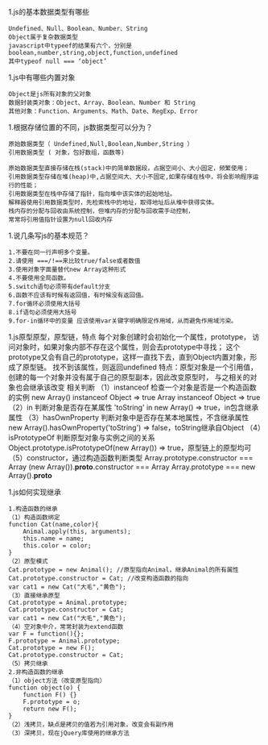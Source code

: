 1.js的基本数据类型有哪些
```
Undefined、Null、Boolean、Number、String
Object属于复杂数据类型
javascript中typeef的结果有六个，分别是boolean,number,string,object,function,undefined
其中typeof null === ‘object’ 
```

1.js中有哪些内置对象
```
Object是js所有对象的父对象
数据封装类对象：Object、Array、Boolean、Number 和 String
其他对象：Function、Arguments、Math、Date、RegExp、Error
``` 

1.根据存储位置的不同，js数据类型可以分为？
```
原始数据类型（ Undefined,Null,Boolean,Number,String ）
引用数据类型 ( 对象，包好数组，函数等)

原始数据类型直接存储在栈(stack)中的简单数据段，占据空间小、大小固定，频繁使用；
引用数据类型存储在堆(heap)中,占据空间大、大小不固定,如果存储在栈中，将会影响程序运行的性能；
引用数据类型在栈中存储了指针，指向堆中该实体的起始地址。
解释器使用引用数据类型时，先检索栈中的地址，取得地址后从堆中获得实体。
栈内存的分配与回收由系统控制，但堆内存的分配与回收需手动控制，
常常将引用值指针设置为null回收内存
```

1.说几条写js的基本规范？
```
1.不要在同一行声明多个变量。
2.请使用 ===/!==来比较true/false或者数值
3.使用对象字面量替代new Array这种形式
4.不要使用全局函数。
5.switch语句必须带有default分支
6.函数不应该有时候有返回值，有时候没有返回值。
7.for循环必须使用大括号
8.if语句必须使用大括号
9.for-in循环中的变量 应该使用var关键字明确限定作用域，从而避免作用域污染。
```

1.js原型原型，原型链，特点
每个对象创建时会初始化一个属性，prototype，
访问对象时，如果对象内部不存在这个属性，则会去prototype中寻找；
这个prototype又会有自己的prototype，这样一直找下去，直到Object内置对象，形成了原型链。
找不到该属性，则返回undefined
特点：原型对象是一个引用值，创建的每一个对象并没有属于自己的原型副本，因此改变原型时，
与之相关的对象也会继承该改变
相关判断
（1）instanceof 检查一个对象是否是一个构造函数的实例
new Array() instanceof Object  =>  true 
Array instanceof Object  =>  true
（2）in 判断对象是否存在某属性
'toString' in new Array() => true，in包含继承属性
（3）hasOwnProperty 判断对象中是否存在某本地属性，不含继承属性
new Array().hasOwnProperty('toString')  => false，toString继承自Object
（4）isPrototypeOf 判断原型对象与实例之间的关系
Object.prototype.isPrototypeOf(new Array()) => true，原型链上的原型均可
（5）constructor，通过构造函数判断类型
Array.prototype.constructor === Array
(new Array()).__proto__.constructor === Array
Array.prototype === new Array().__proto__

1.js如何实现继承
```
1.构造函数的继承
（1）构造函数绑定
function Cat(name,color){
    Animal.apply(this, arguments);
    this.name = name;
    this.color = color;
}
（2）原型模式
Cat.prototype = new Animal(); //原型指向Animal，继承Animal的所有属性
Cat.prototype.constructor = Cat; //改变构造函数的指向
var cat1 = new Cat("大毛","黄色");
（3）直接继承原型
Cat.prototype = Animal.prototype;
Cat.prototype.constructor = Cat;
var cat1 = new Cat("大毛","黄色");
（4）空对象中介，常常封装为extend函数
var F = function(){};
F.prototype = Animal.prototype;
Cat.prototype = new F();
Cat.prototype.constructor = Cat;
（5）拷贝继承
2.非构造函数的继承
（1）object方法（改变原型指向）
function object(o) {
    function F() {}
    F.prototype = o;
    return new F();
}
（2）浅拷贝，缺点是拷贝的值若为引用对象，改变会有副作用
（3）深拷贝，现在jQuery库使用的继承方法
```




















